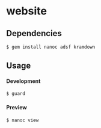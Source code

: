 website
=======

## Dependencies

```sh
$ gem install nanoc adsf kramdown
```

## Usage

#### Development
```sh
$ guard
```

#### Preview
```sh
$ nanoc view
```
